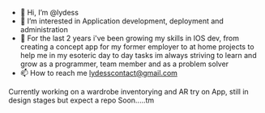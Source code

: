 - 👋 Hi, I’m @lydess
- 👀 I’m interested in Application development, deployment and administration
- 🌱 For the last 2 years i've been growing my skills in IOS dev, from creating a concept app for my former employer to at home projects to help me in my esoteric day to day tasks im always striving to learn and grow as a programmer, team member and as a problem solver
- 📫 How to reach me lydesscontact@gmail.com

Currently working on a wardrobe inventorying and AR try on App, still in design stages but expect a repo Soon.....tm  
<!---
lydess/lydess is a ✨ special ✨ repository because its `README.md` (this file) appears on your GitHub profile.
You can click the Preview link to take a look at your changes.
--->
